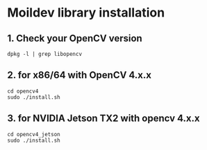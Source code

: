 # Moildev library installation 

## 1. Check your OpenCV version

	dpkg -l | grep libopencv
	        
## 2. for x86/64 with OpenCV 4.x.x

	cd opencv4
	sudo ./install.sh

## 3. for NVIDIA Jetson TX2 with opencv 4.x.x

	cd opencv4_jetson
	sudo ./install.sh






   



	

